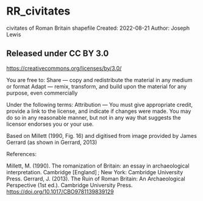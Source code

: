 # RR_civitates
civitates of Roman Britain shapefile
Created: 2022-08-21
Author: Joseph Lewis

## Released under CC BY 3.0
https://creativecommons.org/licenses/by/3.0/

You are free to: 
Share — copy and redistribute the material in any medium or format 
Adapt — remix, transform, and build upon the material for any purpose, even commercially

Under the following terms: 
Attribution — You must give appropriate credit, provide a link to the license, and indicate if changes were made. You may do so in any reasonable manner, but not in any way that suggests the licensor endorses you or your use.

Based on Millett (1990, Fig. 16) and digitised from image provided by James Gerrard (as shown in Gerrard, 2013)

References:

Millett, M. (1990). The romanization of Britain: an essay in archaeological interpretation. Cambridge [England] ; New York: Cambridge University Press.
Gerrard, J. (2013). The Ruin of Roman Britain: An Archaeological Perspective (1st ed.). Cambridge University Press. https://doi.org/10.1017/CBO9781139839129
